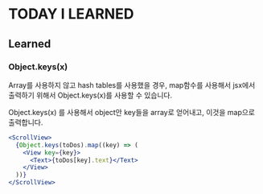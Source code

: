 # TODAY I LEARNED

## Learned

### Object.keys(x)

Array를 사용하지 않고 hash tables를 사용했을 경우, map함수를 사용해서 jsx에서 출력하기 위해서 Object.keys(x)를 사용할 수 있습니다.

Object.keys(x) 를 사용해서 object안 key들을 array로 얻어내고, 이것을 map으로 출력합니다.

```jsx
<ScrollView>
  {Object.keys(toDos).map((key) => (
    <View key={key}>
      <Text>{toDos[key].text}</Text>
    </View>
  ))}
</ScrollView>
```

